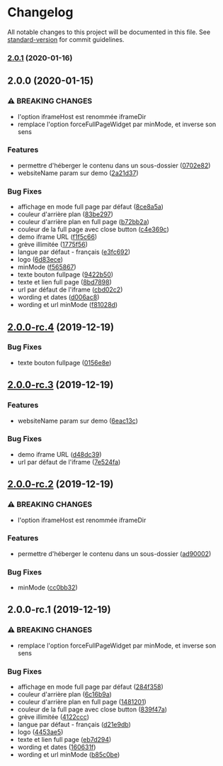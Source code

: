 # Changelog

All notable changes to this project will be documented in this file. See [standard-version](https://github.com/conventional-changelog/standard-version) for commit guidelines.

### [2.0.1](https://github.com/onestlatech/widget-engreve/compare/v2.0.0...v2.0.1) (2020-01-16)

## 2.0.0 (2020-01-15)


### ⚠ BREAKING CHANGES

* l'option iframeHost est renommée iframeDir
* remplace l'option forceFullPageWidget par minMode, et
inverse son sens

### Features

* permettre d'héberger le contenu dans un sous-dossier ([0702e82](https://github.com/onestlatech/widget-engreve/commit/0702e82cbe6cf3d81a9f3278025e1a95a104154b))
* websiteName param sur demo ([2a21d37](https://github.com/onestlatech/widget-engreve/commit/2a21d375ba4536643ad4118d878c7132ad32f85d))


### Bug Fixes

* affichage en mode full page par défaut ([8ce8a5a](https://github.com/onestlatech/widget-engreve/commit/8ce8a5ac7233a7ea0000d67872e9040706253505))
* couleur d'arrière plan ([83be297](https://github.com/onestlatech/widget-engreve/commit/83be29774589ab0d4420240e4232040ad20a5e8c))
* couleur d'arrière plan en full page ([b72bb2a](https://github.com/onestlatech/widget-engreve/commit/b72bb2a69b6c869c510bfc519b8bbaf2606e28d4))
* couleur de la full page avec close button ([c4e369c](https://github.com/onestlatech/widget-engreve/commit/c4e369c973fe94993f4edafdf509c33c4cb901cf))
* demo iframe URL ([f1f5c66](https://github.com/onestlatech/widget-engreve/commit/f1f5c661a2e131a0a25776ae96dc1f3edb36a4be))
* grève illimitée ([1775f56](https://github.com/onestlatech/widget-engreve/commit/1775f5644fb7827aa16989c4926134afe299ac8f))
* langue par défaut - français ([e3fc692](https://github.com/onestlatech/widget-engreve/commit/e3fc692f34f0237fd1569b69b24f0c8ceb69bcc3))
* logo ([6d83ece](https://github.com/onestlatech/widget-engreve/commit/6d83eced0c2fe8caca9bccc70f38ac3087a34bb7))
* minMode ([f565867](https://github.com/onestlatech/widget-engreve/commit/f565867813714bd1c5baf31914dbd9b38d7a150a))
* texte bouton fullpage ([9422b50](https://github.com/onestlatech/widget-engreve/commit/9422b50d4592049d0baa4fd8a9b5f99a9864380b))
* texte et lien full page ([8bd7898](https://github.com/onestlatech/widget-engreve/commit/8bd7898d0a0ccf9d20e657e0926aaf7c2728b042))
* url par défaut de l'iframe ([cbd02c2](https://github.com/onestlatech/widget-engreve/commit/cbd02c2e192eff653ac43fe31f98b6240c71fcf6))
* wording et dates ([d006ac8](https://github.com/onestlatech/widget-engreve/commit/d006ac8dc6be342a257ff79ba22f1f7de4d147fd))
* wording et url minMode ([f81028d](https://github.com/onestlatech/widget-engreve/commit/f81028db6a4d7852b87e83c1c8e1d6f4b4c3dda2))

## [2.0.0-rc.4](https://github.com/onestlatech/widget-engreve/compare/v2.0.0-rc.3...v2.0.0-rc.4) (2019-12-19)


### Bug Fixes

* texte bouton fullpage ([0156e8e](https://github.com/onestlatech/widget-engreve/commit/0156e8e03dda3896b35ff08044bf253dd7cac4dc))

## [2.0.0-rc.3](https://github.com/onestlatech/widget-engreve/compare/v2.0.0-rc.2...v2.0.0-rc.3) (2019-12-19)


### Features

* websiteName param sur demo ([6eac13c](https://github.com/onestlatech/widget-engreve/commit/6eac13ca426def43ee735ba7490d5cb3fad0785c))


### Bug Fixes

* demo iframe URL ([d48dc39](https://github.com/onestlatech/widget-engreve/commit/d48dc39c2c846e0a64ee359e510d947a0f022864))
* url par défaut de l'iframe ([7e524fa](https://github.com/onestlatech/widget-engreve/commit/7e524faae5e2eb446e21cf628e083677613ddbda))

## [2.0.0-rc.2](https://github.com/onestlatech/widget-engreve/compare/v2.0.0-rc.1...v2.0.0-rc.2) (2019-12-19)


### ⚠ BREAKING CHANGES

* l'option iframeHost est renommée iframeDir

### Features

* permettre d'héberger le contenu dans un sous-dossier ([ad90002](https://github.com/onestlatech/widget-engreve/commit/ad90002ac6063eaaf4f62fa5b70f026f786b30cf))


### Bug Fixes

* minMode ([cc0bb32](https://github.com/onestlatech/widget-engreve/commit/cc0bb32b6999d6a7e642c54545287ba9715e6fb5))

## 2.0.0-rc.1 (2019-12-19)


### ⚠ BREAKING CHANGES

* remplace l'option forceFullPageWidget par minMode, et
inverse son sens

### Bug Fixes

* affichage en mode full page par défaut ([284f358](https://github.com/onestlatech/widget-engreve/commit/284f35855ccd67e49cedaf8d7b5efeae14ba5446))
* couleur d'arrière plan ([6c16b9a](https://github.com/onestlatech/widget-engreve/commit/6c16b9a1cd35c635fe97a327d8600d76b449d256))
* couleur d'arrière plan en full page ([1481201](https://github.com/onestlatech/widget-engreve/commit/14812019b0a0b25497a6d1b56dd89a5a6fa645f9))
* couleur de la full page avec close button ([839f47a](https://github.com/onestlatech/widget-engreve/commit/839f47a0dda1ee89f73e49609ce966a871127f4d))
* grève illimitée ([4122ccc](https://github.com/onestlatech/widget-engreve/commit/4122ccc75f17ce7007af0156ef7b89ff1661604b))
* langue par défaut - français ([d21e9db](https://github.com/onestlatech/widget-engreve/commit/d21e9db9b66213889c5c3a345f997e70e56783ac))
* logo ([4453ae5](https://github.com/onestlatech/widget-engreve/commit/4453ae5d6a5939369806fb93d07fe964a573eba7))
* texte et lien full page ([eb7d294](https://github.com/onestlatech/widget-engreve/commit/eb7d2947cabf467529b10c4f3c61c2a01715d3cf))
* wording et dates ([160631f](https://github.com/onestlatech/widget-engreve/commit/160631fd0284ce781f41fa9e59075ffc6c58867c))
* wording et url minMode ([b85c0be](https://github.com/onestlatech/widget-engreve/commit/b85c0be1dc73f67df09a1b2015e4fde11a31f58d))
